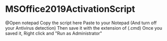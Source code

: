 # MSOffice2019ActivationScript
@Open notepad
Copy the script here 
Paste to your Notepad (And turn off your Antivirus detection)
Then save it with the extension of (.cmd)
Once you saved it, Right click and "Run as Administrator"
